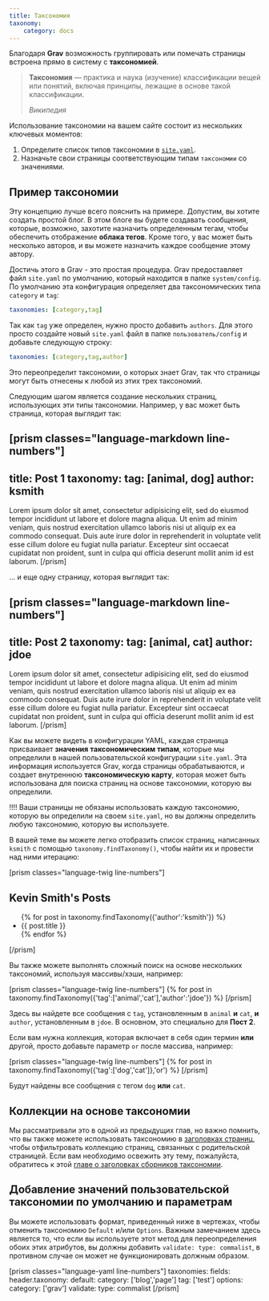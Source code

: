 ```yaml
---
title: Таксономия
taxonomy:
    category: docs
---
```


Благодаря **Grav** возможность группировать или помечать страницы встроена прямо в систему с **таксономией**.

> **Таксономия** — практика и наука (изучение) классификации вещей или понятий, включая принципы, лежащие в основе такой классификации.
>
> <cite>Википедия</cite>

Использование таксономии на вашем сайте состоит из нескольких ключевых моментов:

1. Определите список типов таксономии в [`site.yaml`](../../basics/grav-configuration).
2. Назначьте свои страницы соответствующим типам `таксономии` со значениями.

## Пример таксономии

Эту концепцию лучше всего пояснить на примере. Допустим, вы хотите создать простой блог. В этом блоге вы будете создавать сообщения, которые, возможно, захотите назначить определенным тегам, чтобы обеспечить отображение **облака тегов**. Кроме того, у вас может быть несколько авторов, и вы можете назначить каждое сообщение этому автору.

Достичь этого в Grav - это простая процедура. Grav предоставляет файл `site.yaml` по умолчанию, который находится в папке `system/config`. По умолчанию эта конфигурация определяет два таксономических типа `category` и `tag`:

```yaml
taxonomies: [category,tag]
```

Так как `tag` уже определен, нужно просто добавить `authors`. Для этого просто создайте новый `site.yaml` файл в папке `пользователь/config` и добавьте следующую строку:

```yaml
taxonomies: [category,tag,author]
```

Это переопределит таксономии, о которых знает Grav, так что страницы могут быть отнесены к любой из этих трех таксономий.

Следующим шагом является создание нескольких страниц, использующих эти типы таксономии. Например, у вас может быть страница, которая выглядит так:

[prism classes="language-markdown line-numbers"]
---
title: Post 1
taxonomy:
    tag: [animal, dog]
    author: ksmith
---

Lorem ipsum dolor sit amet, consectetur adipisicing elit, sed do eiusmod
tempor incididunt ut labore et dolore magna aliqua. Ut enim ad minim veniam,
quis nostrud exercitation ullamco laboris nisi ut aliquip ex ea commodo
consequat. Duis aute irure dolor in reprehenderit in voluptate velit esse
cillum dolore eu fugiat nulla pariatur. Excepteur sint occaecat cupidatat non
proident, sunt in culpa qui officia deserunt mollit anim id est laborum.
[/prism]

... и еще одну страницу, которая выглядит так:

[prism classes="language-markdown line-numbers"]
---
title: Post 2
taxonomy:
    tag: [animal, cat]
    author: jdoe
---

Lorem ipsum dolor sit amet, consectetur adipisicing elit, sed do eiusmod
tempor incididunt ut labore et dolore magna aliqua. Ut enim ad minim veniam,
quis nostrud exercitation ullamco laboris nisi ut aliquip ex ea commodo
consequat. Duis aute irure dolor in reprehenderit in voluptate velit esse
cillum dolore eu fugiat nulla pariatur. Excepteur sint occaecat cupidatat non
proident, sunt in culpa qui officia deserunt mollit anim id est laborum.
[/prism]


Как вы можете видеть в конфигурации YAML, каждая страница присваивает **значения** **таксономическим типам**, которые мы определили в нашей пользовательской конфигурации `site.yaml`. Эта информация используется Grav, когда страницы обрабатываются, и создает внутреннюю **таксономическую карту**, которая может быть использована для поиска страниц на основе таксономии, которую вы определили.

!!!! Ваши страницы не обязаны использовать каждую таксономию, которую вы определили на своем `site.yaml`, но вы должны определить любую таксономию, которую вы используете.

В вашей теме вы можете легко отобразить список страниц, написанных `ksmith` с помощью `taxonomy.findTaxonomy()`, чтобы найти их и провести над ними итерацию:

[prism classes="language-twig line-numbers"]
<h2>Kevin Smith's Posts</h2>
<ul>
{% for post in taxonomy.findTaxonomy({'author':'ksmith'}) %}
    <li>{{ post.title }}</li>
{% endfor %}
</ul>
[/prism]

Вы также можете выполнять сложный поиск на основе нескольких таксономий, используя массивы/хэши, например:

[prism classes="language-twig line-numbers"]
{% for post in taxonomy.findTaxonomy({'tag':['animal','cat'],'author':'jdoe'}) %}
[/prism]

Здесь вы найдете все сообщения с `tag`, установленным в `animal` **и** `cat`, **и** `author`, установленным в `jdoe`. В основном, это специально для **Пост 2**.

Если вам нужна коллекция, которая включает в себя один термин **или** другой, просто добавьте параметр `or` после массива, например:

[prism classes="language-twig line-numbers"]
{% for post in taxonomy.findTaxonomy({'tag':['dog','cat']},'or') %}
[/prism]

Будут найдены все сообщения с тегом `dog` **или** `cat`.


## Коллекции на основе таксономии

Мы рассматривали это в одной из предыдущих глав, но важно помнить, что вы также можете использовать таксономию в [заголовках страниц](../headers), чтобы отфильтровать коллекцию страниц, связанных с родительской страницей. Если вам необходимо освежить эту тему, пожалуйста, обратитесь к этой [главе о заголовках сборников таксономии](../collections).

## Добавление значений пользовательской таксономии по умолчанию и параметрам

Вы можете использовать формат, приведенный ниже в чертежах, чтобы отменить таксономию `Default` и/или `Options`. Важным замечанием здесь является то, что если вы используете этот метод для переопределения обоих этих атрибутов, вы должны добавить `validate: type: commalist`, в противном случае он может не функционировать должным образом.

[prism classes="language-yaml line-numbers"]
taxonomies:
  fields:
    header.taxonomy:
      default:
        category: ['blog','page']
        tag: ['test']
      options:
        category: ['grav']
      validate:
        type: commalist
[/prism]
